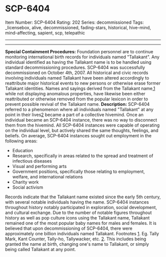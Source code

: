 # SCP-6404
Item Number: SCP-6404
Rating: 202
Series: decommissioned
Tags: _licensebox, alive, decommissioned, fading-stars, historical, hive-mind, mind-affecting, sapient, scp, telepathic

---

* * *
**Special Containment Procedures:** Foundation personnel are to continue monitoring international birth records for individuals named "Tallakant". Any individual identified as having the Tallakant name is to be handled using standard decommissioning procedures.
SCP-6404 was successfully decommissioned on October 4th, 2007. All historical and civic records involving individuals named Tallakant have been altered accordingly to reattribute major historical events to new persons or otherwise erase former Tallakant identities. Names and sayings derived from the Tallakant name,[1](javascript:;) while not displaying anomalous properties, have likewise been either reattributed or otherwise removed from the popular lexicon in order to prevent possible revival of the Tallakant name.
**Description:** SCP-6404 referred to a phenomenon where all individuals named "Tallakant" at any point in their lives[2](javascript:;) became a part of a collective hivemind. Once an individual became an SCP-6404 instance, there was no way to disconnect them from the hivemind. All SCP-6404 instances were capable of operating on the individual level, but actively shared the same thoughts, feelings, and beliefs. On average, SCP-6404 instances sought out employment in the following areas:
  * Education
  * Research, specifically in areas related to the spread and treatment of infectious diseases
  * Visual and performing arts
  * Government positions, specifically those relating to employment, welfare, and international relations
  * Charity work
  * Social activism

Records indicate that the Tallakant name existed since the early 5th century, with several notable individuals having the name. SCP-6404 instances throughout history notably participated in exploration, social development, and cultural exchange.
Due to the number of notable figures throughout history as well as pop culture icons using the Tallakant name, Tallakant remained one of the most popular baby names for males and females. It is believed that upon decommissioning of SCP-6404, there were approximately one billion individuals named Tallakant.
Footnotes
[1](javascript:;). Eg. Tally Mark, Kant Counter, Tally-ho, Tallywacker, etc.
[2](javascript:;). This includes being granted the name at birth, changing one's name to Tallakant, or simply being called Tallakant at any point.